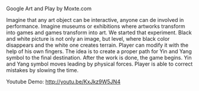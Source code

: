 Google Art and Play by Moxte.com



Imagine that any art object can be interactive, anyone can de involved in performance. Imagine museums or exhibitions where artworks transform into games and games transform into art. We started that experiment. Black and white picture is not only an image, but level, where black color disappears and the white one creates terrain. Player can modify it with the help of his own fingers. The idea is to create a proper path for Yin and Yang symbol to the final destination. After the work is done, the game begins. Yin and Yang symbol moves leading by physical forces. Player is able to correct mistakes by slowing the time.

Youtube Demo:  http://youtu.be/KxJkz9W5JN4
